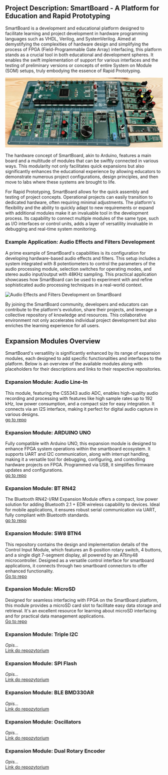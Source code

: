 ## Project Description: SmartBoard - A Platform for Education and Rapid Prototyping

SmartBoard is a development and educational platform designed to facilitate learning and project development in hardware programming languages such as VHDL, Verilog, and SystemVerilog. Aimed at demystifying the complexities of hardware design and simplifying the process of FPGA (Field-Programmable Gate Array) interfacing, this platform stands as a crucial tool in both educational and development spheres. It enables the swift implementation of support for various interfaces and the testing of preliminary versions or concepts of entire System on Module (SOM) setups, truly embodying the essence of Rapid Prototyping.

![Audio Effects and Filters Development on SmartBoard](profile/sb_v1_xp2_overview.jpg)

The hardware concept of SmartBoard, akin to Arduino, features a main board and a multitude of modules that can be swiftly connected in various ways. This modularity not only facilitates quick expansions but also significantly enhances the educational experience by allowing educators to demonstrate numerous project configurations, design principles, and then move to labs where these systems are brought to life.

For Rapid Prototyping, SmartBoard allows for the quick assembly and testing of project concepts. Operational projects can easily transition to dedicated hardware, often requiring minimal adjustments. The platform's flexibility and the ability to quickly adapt to new requirements or expand with additional modules make it an invaluable tool in the development process. Its capability to connect multiple modules of the same type, such as I/O interfaces or control units, adds a layer of versatility invaluable in debugging and real-time system monitoring.

### Example Application: Audio Effects and Filters Development

A prime example of SmartBoard's capabilities is its configuration for developing hardware-based audio effects and filters. This setup includes a system integrated with 8 potentiometers to control the parameters of the audio processing module, selection switches for operating modes, and stereo audio input/output with 48KHz sampling. This practical application showcases how SmartBoard can be used to experiment with and refine sophisticated audio processing techniques in a real-world context.


![Audio Effects and Filters Development on SmartBoard](SmartBoardV1/media/example_audio.png)

By joining the SmartBoard community, developers and educators can contribute to the platform's evolution, share their projects, and leverage a collective repository of knowledge and resources. This collaborative environment not only accelerates individual project development but also enriches the learning experience for all users.

## Expansion Modules Overview

SmartBoard's versatility is significantly enhanced by its range of expansion modules, each designed to add specific functionalities and interfaces to the platform. Below is an overview of the available modules along with placeholders for their descriptions and links to their respective repositories.

### Expansion Module: Audio Line-In
This module, featuring the CS5343 audio ADC, enables high-quality audio recording and processing with features like high sample rates up to 192 kHz, low power consumption, and a compact size for easy integration. It connects via an I2S interface, making it perfect for digital audio capture in various designs.  
[go to repo](https://github.com/SmartBoard-V1/expansion_module_audio_line_in)

### Expansion Module: ARDUINO UNO
Fully compatible with Arduino UNO, this expansion module is designed to enhance FPGA system operations within the smartboard ecosystem. It supports UART and I2C communication, along with interrupt handling, making it a versatile tool for debugging, configuring, and controlling hardware projects on FPGA. Programmed via USB, it simplifies firmware updates and configurations.  
[go to repo](https://github.com/SmartBoard-V1/expansion_module_ARDUINO_UNO)

### Expansion Module: BT RN42
The Bluetooth RN42-I/RM Expansion Module offers a compact, low power solution for adding Bluetooth 2.1 + EDR wireless capability to devices. Ideal for mobile applications, it ensures robust serial communication via UART, fully compliant with Bluetooth standards.  
[go to repo](https://github.com/SmartBoard-V1/expansion_module_BT_RN42)

### Expansion Module: SW8 BTN4
This repository contains the design and implementation details of the Control Input Module, which features an 8-position rotary switch, 4 buttons, and a single digit 7-segment display, all powered by an ATtiny48 microcontroller. Designed as a versatile control interface for smartboard applications, it connects through two smartboard connectors to offer enhanced functionality.  
[Go to repo](https://github.com/SmartBoard-V1/expansion_module_sw8_btn4)

### Expansion Module: MicroSD
Designed for seamless interfacing with FPGA on the SmartBoard platform, this module provides a microSD card slot to facilitate easy data storage and retrieval. It's an excellent resource for learning about microSD interfacing and for practical data management applications.  
[Go to repo](https://github.com/SmartBoard-V1/expansion_module__micoSD)



### Expansion Module: Triple I2C
*Opis...*  
[Link do repozytorium](#)

### Expansion Module: SPI Flash
*Opis...*  
[Link do repozytorium](#)

### Expansion Module: BLE BMD330AR
*Opis...*  
[Link do repozytorium](#)

### Expansion Module: Oscillators
*Opis...*  
[Link do repozytorium](#)

### Expansion Module: Dual Rotary Encoder
*Opis...*  
[Link do repozytorium](#)

